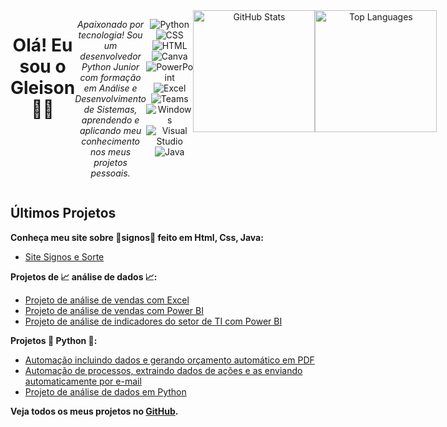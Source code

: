 <div align ="center" style="display: flex;">
<h1> Olá! Eu sou o Gleison 👋🏼</h1>
  
*Apaixonado por tecnologia! Sou um desenvolvedor Python Junior com formação em Análise e Desenvolvimento de Sistemas, aprendendo e aplicando meu conhecimento nos meus projetos pessoais.*
  
<br>
  
![Python](https://img.shields.io/badge/Python-14354C?style=for-the-badge&logo=python&logoColor=white)
![CSS](https://img.shields.io/badge/CSS-239120?style=for-the-badge&logo=css3&logoColor=white)
![HTML](https://img.shields.io/badge/HTML-239120?style=for-the-badge&logo=html5&logoColor=white)
![Canva](https://img.shields.io/badge/Canva-%2300C4CC.svg?style=for-the-badge&logo=Canva&logoColor=white)
![PowerPoint](https://img.shields.io/badge/Microsoft_PowerPoint-B7472A?style=for-the-badge&logo=microsoft-powerpoint&logoColor=white)
![Excel](https://img.shields.io/badge/Microsoft_Excel-217346?style=for-the-badge&logo=microsoft-excel&logoColor=white)
![Teams](https://img.shields.io/badge/Microsoft_Teams-6264A7?style=for-the-badge&logo=microsoft-teams&logoColor=white)
![Windows](https://img.shields.io/badge/Windows-0078D6?style=for-the-badge&logo=windows&logoColor=white)
![Visual Studio](https://img.shields.io/badge/Visual_Studio-5C2D91?style=for-the-badge&logo=visual%20studio&logoColor=white)
![Java](https://img.shields.io/badge/Java-ED8B00?style=for-the-badge&logo=openjdk&logoColor=white)

  <img height="195em" src="https://github-readme-stats.vercel.app/api?username=gleisonamorim&show_icons=true&theme=chartreuse-dark" alt="GitHub Stats">
  <img height="195em" src="https://github-readme-stats.vercel.app/api/top-langs/?username=gleisonamorim&theme=chartreuse-dark" alt="Top Languages">

</div>

## Últimos Projetos

**Conheça meu site sobre 🌟signos🌟 feito em Html, Css, Java:**
- [Site Signos e Sorte](https://site-signos.vercel.app/)

**Projetos de 📈 análise de dados 📈:**
- [Projeto de análise de vendas com Excel](https://github.com/GleisonAmorim/Projetos-Excel)
- [Projeto de análise de vendas com Power BI](https://github.com/GleisonAmorim/Dash-vendas-PowerBI)
- [Projeto de análise de indicadores do setor de TI com Power BI](https://github.com/GleisonAmorim/Dashboard-AcompanhamentoTI-PowerBi)

**Projetos 🐍 Python 🐍:**
- [Automação incluindo dados e gerando orçamento automático em PDF](https://github.com/GleisonAmorim/Estudos--DevPython--/tree/main/EmpowerData/Aula%201)
- [Automação de processos, extraindo dados de ações e as enviando automaticamente por e-mail](https://github.com/GleisonAmorim/Estudos--DevPython--/tree/main/EmpowerData/Aula%202)
- [Projeto de análise de dados em Python](https://github.com/GleisonAmorim/Estudos--DevPython--/tree/main/EmpowerData/Aula%203)

**Veja todos os meus projetos no [GitHub](https://github.com/GleisonAmorim?tab=repositories).**

